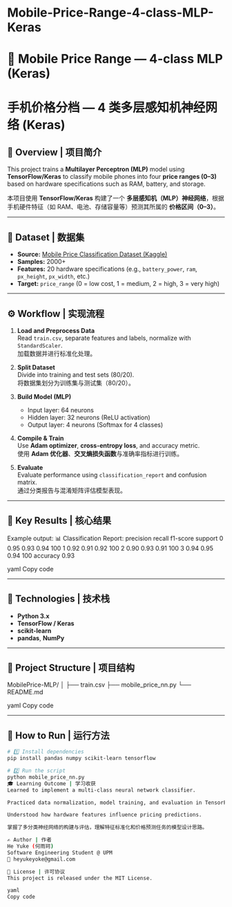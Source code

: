 # Mobile-Price-Range-4-class-MLP-Keras
# 📱 Mobile Price Range — 4-class MLP (Keras)
# 手机价格分档 — 4 类多层感知机神经网络 (Keras)

## 📘 Overview | 项目简介
This project trains a **Multilayer Perceptron (MLP)** model using **TensorFlow/Keras** to classify mobile phones into four **price ranges (0–3)** based on hardware specifications such as RAM, battery, and storage.

本项目使用 **TensorFlow/Keras** 构建了一个 **多层感知机（MLP）神经网络**，根据手机硬件特征（如 RAM、电池、存储容量等）预测其所属的 **价格区间（0–3）**。

---

## 🧩 Dataset | 数据集
- **Source:** [Mobile Price Classification Dataset (Kaggle)](https://www.kaggle.com/iabhishekofficial/mobile-price-classification)
- **Samples:** 2000+
- **Features:** 20 hardware specifications (e.g., `battery_power`, `ram`, `px_height`, `px_width`, etc.)
- **Target:** `price_range` (0 = low cost, 1 = medium, 2 = high, 3 = very high)

---

## ⚙️ Workflow | 实现流程
1. **Load and Preprocess Data**  
   Read `train.csv`, separate features and labels, normalize with `StandardScaler`.  
   加载数据并进行标准化处理。  

2. **Split Dataset**  
   Divide into training and test sets (80/20).  
   将数据集划分为训练集与测试集（80/20）。  

3. **Build Model (MLP)**  
   - Input layer: 64 neurons  
   - Hidden layer: 32 neurons (ReLU activation)  
   - Output layer: 4 neurons (Softmax for 4 classes)  

4. **Compile & Train**  
   Use **Adam optimizer**, **cross-entropy loss**, and accuracy metric.  
   使用 **Adam 优化器**、**交叉熵损失函数**与准确率指标进行训练。  

5. **Evaluate**  
   Evaluate performance using `classification_report` and confusion matrix.  
   通过分类报告与混淆矩阵评估模型表现。

---

## 🧠 Key Results | 核心结果
Example output:
📊 Classification Report:
precision recall f1-score support
0 0.95 0.93 0.94 100
1 0.92 0.91 0.92 100
2 0.90 0.93 0.91 100
3 0.94 0.95 0.94 100
accuracy 0.93

yaml
Copy code

---

## 🧰 Technologies | 技术栈
- **Python 3.x**
- **TensorFlow / Keras**
- **scikit-learn**
- **pandas**, **NumPy**

---

## 📂 Project Structure | 项目结构
MobilePrice-MLP/
│
├── train.csv
├── mobile_price_nn.py
└── README.md

yaml
Copy code

---

## 🚀 How to Run | 运行方法
```bash
# 1️⃣ Install dependencies
pip install pandas numpy scikit-learn tensorflow

# 2️⃣ Run the script
python mobile_price_nn.py
🎓 Learning Outcome | 学习收获
Learned to implement a multi-class neural network classifier.

Practiced data normalization, model training, and evaluation in TensorFlow/Keras.

Understood how hardware features influence pricing predictions.

掌握了多分类神经网络的构建与评估，理解特征标准化和价格预测任务的模型设计思路。

✍️ Author | 作者
He Yuke (何雨珂)
Software Engineering Student @ UPM
📧 heyukeyoke@gmail.com

🧭 License | 许可协议
This project is released under the MIT License.

yaml
Copy code

